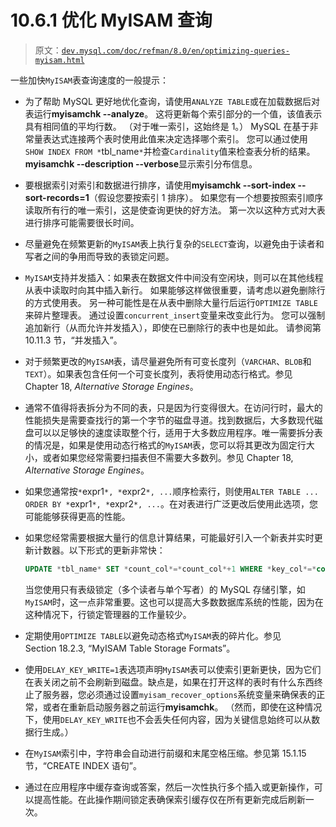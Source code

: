 # 10.6.1 优化 MyISAM 查询

> 原文：[`dev.mysql.com/doc/refman/8.0/en/optimizing-queries-myisam.html`](https://dev.mysql.com/doc/refman/8.0/en/optimizing-queries-myisam.html)

一些加快`MyISAM`表查询速度的一般提示：

+   为了帮助 MySQL 更好地优化查询，请使用`ANALYZE TABLE`或在加载数据后对表运行**myisamchk --analyze**。 这将更新每个索引部分的一个值，该值表示具有相同值的平均行数。 （对于唯一索引，这始终是 1。） MySQL 在基于非常量表达式连接两个表时使用此值来决定选择哪个索引。 您可以通过使用`SHOW INDEX FROM *`tbl_name`*`并检查`Cardinality`值来检查表分析的结果。 **myisamchk --description --verbose**显示索引分布信息。

+   要根据索引对索引和数据进行排序，请使用**myisamchk --sort-index --sort-records=1**（假设您要按索引 1 排序）。 如果您有一个想要按照索引顺序读取所有行的唯一索引，这是使查询更快的好方法。 第一次以这种方式对大表进行排序可能需要很长时间。

+   尽量避免在频繁更新的`MyISAM`表上执行复杂的`SELECT`查询，以避免由于读者和写者之间的争用而导致的表锁定问题。

+   `MyISAM`支持并发插入：如果表在数据文件中间没有空闲块，则可以在其他线程从表中读取时向其中插入新行。 如果能够这样做很重要，请考虑以避免删除行的方式使用表。 另一种可能性是在从表中删除大量行后运行`OPTIMIZE TABLE`来碎片整理表。 通过设置`concurrent_insert`变量来改变此行为。 您可以强制追加新行（从而允许并发插入），即使在已删除行的表中也是如此。 请参阅第 10.11.3 节，“并发插入”。

+   对于频繁更改的`MyISAM`表，请尽量避免所有可变长度列（`VARCHAR`、`BLOB`和`TEXT`）。如果表包含任何一个可变长度列，表将使用动态行格式。参见 Chapter 18, *Alternative Storage Engines*。

+   通常不值得将表拆分为不同的表，只是因为行变得很大。在访问行时，最大的性能损失是需要查找行的第一个字节的磁盘寻道。找到数据后，大多数现代磁盘可以以足够快的速度读取整个行，适用于大多数应用程序。唯一需要拆分表的情况是，如果是使用动态行格式的`MyISAM`表，您可以将其更改为固定行大小，或者如果您经常需要扫描表但不需要大多数列。参见 Chapter 18, *Alternative Storage Engines*。

+   如果您通常按`*`expr1`*, *`expr2`*, ...`顺序检索行，则使用`ALTER TABLE ... ORDER BY *`expr1`*, *`expr2`*, ...`。在对表进行广泛更改后使用此选项，您可能能够获得更高的性能。

+   如果您经常需要根据大量行的信息计算结果，可能最好引入一个新表并实时更新计数器。以下形式的更新非常快：

    ```sql
    UPDATE *tbl_name* SET *count_col*=*count_col*+1 WHERE *key_col*=*constant*;
    ```

    当您使用只有表级锁定（多个读者与单个写者）的 MySQL 存储引擎，如`MyISAM`时，这一点非常重要。这也可以提高大多数数据库系统的性能，因为在这种情况下，行锁定管理器的工作量较少。

+   定期使用`OPTIMIZE TABLE`以避免动态格式`MyISAM`表的碎片化。参见 Section 18.2.3, “MyISAM Table Storage Formats”。

+   使用`DELAY_KEY_WRITE=1`表选项声明`MyISAM`表可以使索引更新更快，因为它们在表关闭之前不会刷新到磁盘。缺点是，如果在打开这样的表时有什么东西终止了服务器，您必须通过设置`myisam_recover_options`系统变量来确保表的正常，或者在重新启动服务器之前运行**myisamchk**。 （然而，即使在这种情况下，使用`DELAY_KEY_WRITE`也不会丢失任何内容，因为关键信息始终可以从数据行生成。）

+   在`MyISAM`索引中，字符串会自动进行前缀和末尾空格压缩。参见第 15.1.15 节，“CREATE INDEX 语句”。

+   通过在应用程序中缓存查询或答案，然后一次性执行多个插入或更新操作，可以提高性能。在此操作期间锁定表确保索引缓存仅在所有更新完成后刷新一次。

